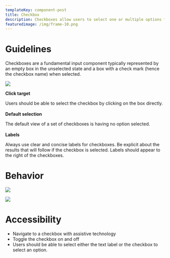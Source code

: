 ```yaml
---
templateKey: component-post
title: Checkbox
description: Checkboxes allow users to select one or multiple options from a category.
featuredimage: /img/frame-10.png
---
```

# **Guidelines**

Checkboxes are a fundamental input component typically represented by an empty box in the unselected state and a box with a check mark (hence the checkbox name) when selected.

![](/img/frame-10.png)

**Click target**

Users should be able to select the checkbox by clicking on the box directly.\
\
**Default selection**

The default view of a set of checkboxes is having no option selected.\
\
**Labels**

Always use clear and concise labels for checkboxes. Be explicit about the results that will follow if the checkbox is selected. Labels should appear to the right of the checkboxes.

# **Behavior**

![](/img/frame-11.png)

![](/img/frame-12.png)

# **Accessibility**

* Navigate to a checkbox with assistive technology
* Toggle the checkbox on and off
* Users should be able to select either the text label or the checkbox to select an option.